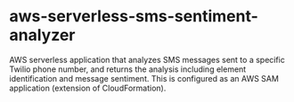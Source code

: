 # aws-serverless-sms-sentiment-analyzer
 AWS serverless application that analyzes SMS messages sent to a specific Twilio phone number, and returns the analysis including element identification and message sentiment.  This is configured as an AWS SAM application (extension of CloudFormation).
